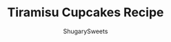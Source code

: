 ---
layout: ../../layouts/MarkdownPostLayout.astro
title: Tiramisu Cupcakes Recipe
author: ShugarySweets
pubDate: 2020-03-13
description: "Coffee lovers rejoice! Tiramisu Cupcakes bring a touch of elegance to your dessert table. A fluffy vanilla cupcake with rich espresso filling is the best afternoon pick-me-up or after dinner treat you can imagine."
image_url: https://www.shugarysweets.com/wp-content/uploads/2020/03/tiramisu-cupcakes-166.jpg
tags: ["Cupcake","Italian"]
calories: 404
protein: 4
carbohydrates: 55
fats: 18
fiber: 1
ingredients: ["1 ½ cups white granulated sugar","¾ cup unsalted butter (room temperature)","3 large eggs (room temperature)","1 tablespoon vanilla extract","2 ¾ cups All-Purpose flour","2 teaspoons baking powder","¾ teaspoon salt","1 cup whole milk (room temperature)","3 tablespoons coffee liqueur or Kahlua (optional)","2 tablespoons espresso powder or instant granules","3 tablespoons sugar","1 cup hot water","½ cup unsalted butter (room temperature)","4 cups powdered sugar","2 tablespoons espresso","2 tablespoons Kahlua (optional)","½ cup mascarpone cheese (room temperature)","Cocoa powder (to dust tops)","Coffee granules (to sprinkle on tops)"]
serves: 20
time: "1 hour 20 minutes"
prepTime: "35 minutes"
instructions: ["Preheat the oven to 350° degrees F. Line 2 cupcake pans with paper liners and set aside.","In a mixing bowl, beat the butter and sugar until well blended. Beat in the eggs, one at a time.  Add the vanilla and beat to combine.","In a separate mixing bowl, whisk together the flour, baking powder, and salt.","Add the flour mixture to the butter mixture, alternating with the milk. Beat on medium speed, scraping down the sides of the bowl as needed.","Spoon the batter in the prepared cupcake tins.","Bake for 20 to 25 minutes, or until the cupcakes spring back when lightly touched.","Remove the cupcakes from the oven and cool in the pan for 5-10 minutes.  Take the cupcakes from the pan and place them on a cooling rack to finish cooling completely.","In a large cup, mix the espresso powder, Kahlua (if you choose to use it), and sugar into the hot water.  Set aside.","Once the cupcakes have cooled completely, using a fork, poke the tops of each cupcake a couple of times and add about 2 teaspoons of Espresso Mixture over each cupcake. Allow it to soak in.","Add butter to a large bowl and beat for about 2-3 minute until creamy.","Add the powdered sugar and 2 tablespoons of espresso (and Kalua if using) and beat until smooth.","Gently fold in the mascarpone cheese.","If the mixture is too thin, add one more cup of powdered sugar and beat with the mixer on low speed, mix just until smooth.  Don’t over mix the mascarpone cheese or it could become too thin.","Pipe the frosting onto the cupcakes.","Sprinkle the tops with some cocoa powder and coffee granules if desired.","Chill until ready to serve.  Preferably let them sit at room temperature for 20-30 minutes before serving to allow the frosting to become softer, otherwise it may be too firm."]
nutrition: ["404 calories","55 grams carbohydrates","75 milligrams cholesterol","18 grams fat","1 grams fiber","4 grams protein","11 grams saturated fat","197 milligrams sodium","41 grams sugar","0 grams trans fat","6 grams unsaturated fat"]
---